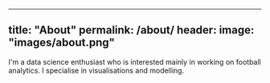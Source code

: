 
---
title: "About"
permalink: /about/
header:
  image: "images/about.png"
---

I'm a data science enthusiast who is interested mainly in working on football analytics. I specialise in visualisations and modelling.
